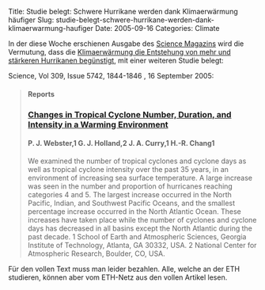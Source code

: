 Title: Studie belegt: Schwere Hurrikane werden dank Klimaerwärmung häufiger
Slug: studie-belegt-schwere-hurrikane-werden-dank-klimaerwarmung-haufiger
Date: 2005-09-16
Categories: Climate

In der diese Woche erschienen Ausgabe des [Science Magazins](http://www.sciencemag.org/) wird die Vermutung, dass die [Klimaerwärmung die Entstehung von mehr und stärkeren Hurrikanen begünstigt](http://blog.irregular.ch/2005/09/04/mehr-tropische-wirbelsturme-durch-klimaerwarmung/), mit einer weiteren Studie belegt:

Science, Vol 309, Issue 5742, 1844-1846 , 16 September 2005:

> #### Reports
>
> ### [Changes in Tropical Cyclone Number, Duration, and Intensity in a Warming Environment](http://www.sciencemag.org/cgi/content/short/309/5742/1844)
>
> #### P. J. Webster,1 G. J. Holland,2 J. A. Curry,1 H.-R. Chang1
>
> We examined the number of tropical cyclones and cyclone days as well as tropical cyclone intensity over the past 35 years, in an environment of increasing sea surface temperature. A large increase was seen in the number and proportion of hurricanes reaching categories 4 and 5. The largest increase occurred in the North Pacific, Indian, and Southwest Pacific Oceans, and the smallest percentage increase occurred in the North Atlantic Ocean. These increases have taken place while the number of cyclones and cyclone days has decreased in all basins except the North Atlantic during the past decade.
> 1 School of Earth and Atmospheric Sciences, Georgia Institute of Technology, Atlanta, GA 30332, USA.
> 2 National Center for Atmospheric Research, Boulder, CO, USA.

Für den vollen Text muss man leider bezahlen. Alle, welche an der ETH studieren, können aber vom ETH-Netz aus den vollen Artikel lesen.
